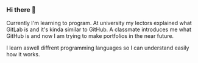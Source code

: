 ### Hi there 👋

<!--
**aarafr/aarafr** is a ✨ _special_ ✨ repository because its `README.md` (this file) appears on your GitHub profile.

Here are some ideas to get you started:

- 🔭 I’m currently working on ...
- 🌱 I’m currently learning ...
- 👯 I’m looking to collaborate on ...
- 🤔 I’m looking for help with ...
- 💬 Ask me about ...
- 📫 How to reach me: ...
- 😄 Pronouns: ...
- ⚡ Fun fact: ...
-->
Currently I'm learning to program. At university my lectors explained what GitLab is and it's kinda similar to GitHub. A classmate introduces me what GitHub is and now I am trying to make portfolios in the near future.

I learn aswell diffrent programming languages so I can understand easily how it works.
